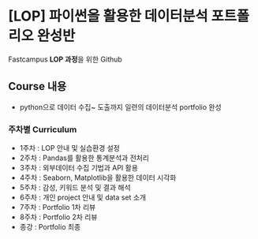 # [LOP] 파이썬을 활용한 데이터분석 포트폴리오 완성반
Fastcampus **LOP 과정**을 위한 Github

## Course 내용
- python으로 데이터 수집~ 도출까지 일련의 데이터분석 portfolio 완성

### 주차별 Curriculum
- 1주차 : LOP 안내 및 실습환경 설정
- 2주차 : Pandas를 활용한 통계분석과 전처리
- 3주차 : 외부데이터 수집 기법과 API 활용
- 4주차 : Seaborn, Matplotlib을 활용한 데이터 시각화
- 5주차 : 감성, 키워드 분석 및 결과 해석
- 6주차 : 개인 project 안내 및 data set 소개
- 7주차 : Portfolio 1차 리뷰
- 8주차 : Portfolio 2차 리뷰
- 종강 : Portfolio 최종 
